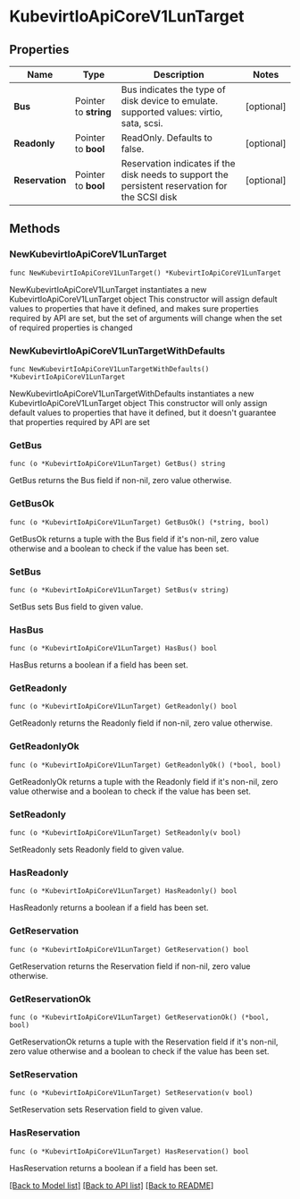 # KubevirtIoApiCoreV1LunTarget

## Properties

Name | Type | Description | Notes
------------ | ------------- | ------------- | -------------
**Bus** | Pointer to **string** | Bus indicates the type of disk device to emulate. supported values: virtio, sata, scsi. | [optional] 
**Readonly** | Pointer to **bool** | ReadOnly. Defaults to false. | [optional] 
**Reservation** | Pointer to **bool** | Reservation indicates if the disk needs to support the persistent reservation for the SCSI disk | [optional] 

## Methods

### NewKubevirtIoApiCoreV1LunTarget

`func NewKubevirtIoApiCoreV1LunTarget() *KubevirtIoApiCoreV1LunTarget`

NewKubevirtIoApiCoreV1LunTarget instantiates a new KubevirtIoApiCoreV1LunTarget object
This constructor will assign default values to properties that have it defined,
and makes sure properties required by API are set, but the set of arguments
will change when the set of required properties is changed

### NewKubevirtIoApiCoreV1LunTargetWithDefaults

`func NewKubevirtIoApiCoreV1LunTargetWithDefaults() *KubevirtIoApiCoreV1LunTarget`

NewKubevirtIoApiCoreV1LunTargetWithDefaults instantiates a new KubevirtIoApiCoreV1LunTarget object
This constructor will only assign default values to properties that have it defined,
but it doesn't guarantee that properties required by API are set

### GetBus

`func (o *KubevirtIoApiCoreV1LunTarget) GetBus() string`

GetBus returns the Bus field if non-nil, zero value otherwise.

### GetBusOk

`func (o *KubevirtIoApiCoreV1LunTarget) GetBusOk() (*string, bool)`

GetBusOk returns a tuple with the Bus field if it's non-nil, zero value otherwise
and a boolean to check if the value has been set.

### SetBus

`func (o *KubevirtIoApiCoreV1LunTarget) SetBus(v string)`

SetBus sets Bus field to given value.

### HasBus

`func (o *KubevirtIoApiCoreV1LunTarget) HasBus() bool`

HasBus returns a boolean if a field has been set.

### GetReadonly

`func (o *KubevirtIoApiCoreV1LunTarget) GetReadonly() bool`

GetReadonly returns the Readonly field if non-nil, zero value otherwise.

### GetReadonlyOk

`func (o *KubevirtIoApiCoreV1LunTarget) GetReadonlyOk() (*bool, bool)`

GetReadonlyOk returns a tuple with the Readonly field if it's non-nil, zero value otherwise
and a boolean to check if the value has been set.

### SetReadonly

`func (o *KubevirtIoApiCoreV1LunTarget) SetReadonly(v bool)`

SetReadonly sets Readonly field to given value.

### HasReadonly

`func (o *KubevirtIoApiCoreV1LunTarget) HasReadonly() bool`

HasReadonly returns a boolean if a field has been set.

### GetReservation

`func (o *KubevirtIoApiCoreV1LunTarget) GetReservation() bool`

GetReservation returns the Reservation field if non-nil, zero value otherwise.

### GetReservationOk

`func (o *KubevirtIoApiCoreV1LunTarget) GetReservationOk() (*bool, bool)`

GetReservationOk returns a tuple with the Reservation field if it's non-nil, zero value otherwise
and a boolean to check if the value has been set.

### SetReservation

`func (o *KubevirtIoApiCoreV1LunTarget) SetReservation(v bool)`

SetReservation sets Reservation field to given value.

### HasReservation

`func (o *KubevirtIoApiCoreV1LunTarget) HasReservation() bool`

HasReservation returns a boolean if a field has been set.


[[Back to Model list]](../README.md#documentation-for-models) [[Back to API list]](../README.md#documentation-for-api-endpoints) [[Back to README]](../README.md)


